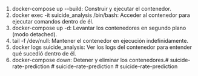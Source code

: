 1. docker-compose up --build: Construir y ejecutar el contenedor.
2. docker exec -it suicide_analysis /bin/bash: Acceder al contenedor para ejecutar comandos dentro de él.
3. docker-compose up -d: Levantar los contenedores en segundo plano (modo detached).
4. tail -f /dev/null: Mantener el contenedor en ejecución indefinidamente.
5. docker logs suicide_analysis: Ver los logs del contenedor para entender qué sucedió dentro de él.
6. docker-compose down: Detener y eliminar los contenedores.#   s u i c i d e - r a t e - p r e d i c t i o n  
 #   s u i c i d e - r a t e - p r e d i c t i o n  
 #   s u i c i d e - r a t e - p r e d i c t i o n  
 